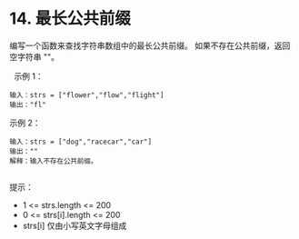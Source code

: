 # 14. 最长公共前缀

编写一个函数来查找字符串数组中的最长公共前缀。
如果不存在公共前缀，返回空字符串 ""。

 
示例 1：

    输入：strs = ["flower","flow","flight"]
    输出："fl"
示例 2：

    输入：strs = ["dog","racecar","car"]
    输出：""
    解释：输入不存在公共前缀。
     
提示：

 - 1 <= strs.length <= 200
 - 0 <= strs[i].length <= 200
 - strs[i] 仅由小写英文字母组成
